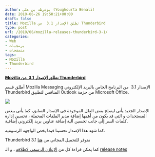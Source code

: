 ```yaml
---
author: يوغرطة بن علي (Youghourta Benali)
date: 2010-06-26 19:50:21+00:00
draft: false
title: Mozilla تطلق الإصدار 3.1  من Thunderbird
type: post
url: /2010/06/mozilla-releases-thunderbird-3-1/
categories:
- Web
- برمجيات
- متصفحات
tags:
- Mozilla
- Thunderbird
---
```


[**Mozilla تطلق الإصدار 3.1  من Thunderbird**](https://www.it-scoop.com/2010/06/Mozilla-releases-Thunderbird-3-1)


أطلق قسم Mozilla Messaging الإصدار 3.1  من البرنامج الخاص بالبريد الإلكتروني Thunderbird المنافس لتطبيق Outlook من حزمة Microsoft Office.

[![](http://djug.developpez.com/rsc/thunderbird-logo-64x64.png)
](https://www.it-scoop.com/2010/06/Mozilla-releases-Thunderbird-3-1)

الإصدار الجديد يأتي ليصلح بعض العلل الموجودة في الإصدار السابق، كما يأتي ببعض المستجدات و التي قد يكون من أهمها إضافة مدير الملفات المحملة ، تحسين إدارة كلمات السر إلى جانب تحسين آلية إضافة عناوين بريد إلكتروني إضافية.

كما شهد هذا الإصدار تحسينا فيما يخص الواجهة الرسومية.

Thunderbird 3.1 متوفر للتحميل المجاني من [هنا](http://www.mozillamessaging.com/fr/thunderbird/)

كما يمكن قراءة كل من [الإعلان الرسمي لإطلاقه](https://developer.mozilla.org/devnews/index.php/2010/06/24/thunderbird-3-1-is-now-available-for-free-download/) ، و الـ [release notes](http://www.mozillamessaging.com/en-US/thunderbird/3.1/releasenotes/)
